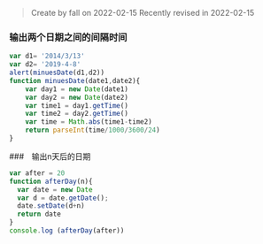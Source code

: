 > Create by fall on 2022-02-15
> Recently revised in 2022-02-15

### 输出两个日期之间的间隔时间

```javascript
var d1= '2014/3/13'
var d2= '2019-4-8'
alert(minuesDate(d1,d2))
function minuesDate(date1,date2){
    var day1 = new Date(date1)
    var day2 = new Date(date2)
    var time1 = day1.getTime()
    var time2 = day2.getTime()
    var time = Math.abs(time1-time2)
    return parseInt(time/1000/3600/24)
}
```

###　输出n天后的日期

```javascript
var after = 20
function afterDay(n){
  var date = new Date
  var d = date.getDate();
  date.setDate(d+n)
  return date
}
console.log (afterDay(after))
```

